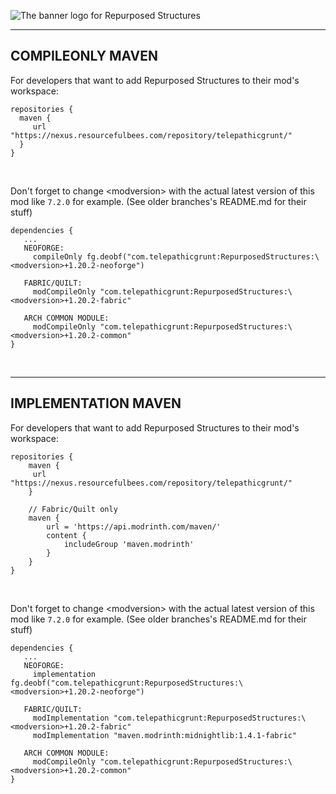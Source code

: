 ![The banner logo for Repurposed Structures](https://user-images.githubusercontent.com/40846040/212383632-2d628e1a-a086-490f-8863-823210407626.png)

***

## COMPILEONLY MAVEN

For developers that want to add Repurposed Structures to their mod's workspace:

```
repositories {
  maven {
     url "https://nexus.resourcefulbees.com/repository/telepathicgrunt/"
  }
}
```

&nbsp;

Don't forget to change \<modversion> with the actual latest version of this mod like `7.2.0` for example. (See older branches's README.md for their stuff)

```
dependencies {
   ...
   NEOFORGE: 
     compileOnly fg.deobf("com.telepathicgrunt:RepurposedStructures:\<modversion>+1.20.2-neoforge")
     
   FABRIC/QUILT: 
     modCompileOnly "com.telepathicgrunt:RepurposedStructures:\<modversion>+1.20.2-fabric"
     
   ARCH COMMON MODULE: 
     modCompileOnly "com.telepathicgrunt:RepurposedStructures:\<modversion>+1.20.2-common"
}
```

&nbsp;

***

## IMPLEMENTATION MAVEN

For developers that want to add Repurposed Structures to their mod's workspace:

```
repositories {
    maven {
     url "https://nexus.resourcefulbees.com/repository/telepathicgrunt/"
    }
    
    // Fabric/Quilt only
    maven {
        url = 'https://api.modrinth.com/maven/'
        content {
            includeGroup 'maven.modrinth'
        }
    }
}
```

&nbsp;

Don't forget to change \<modversion> with the actual latest version of this mod like `7.2.0` for example. (See older branches's README.md for their stuff)

```
dependencies {
   ...
   NEOFORGE: 
     implementation fg.deobf("com.telepathicgrunt:RepurposedStructures:\<modversion>+1.20.2-neoforge")
     
   FABRIC/QUILT: 
     modImplementation "com.telepathicgrunt:RepurposedStructures:\<modversion>+1.20.2-fabric"
     modImplementation "maven.modrinth:midnightlib:1.4.1-fabric" 
   
   ARCH COMMON MODULE: 
     modCompileOnly "com.telepathicgrunt:RepurposedStructures:\<modversion>+1.20.2-common"
}
```
